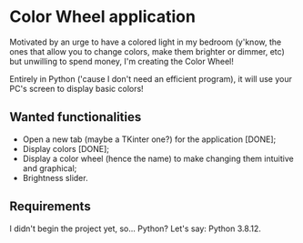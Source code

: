 # Color Wheel application

Motivated by an urge to have a colored light in my bedroom (y'know, the ones that allow you to change colors, make them brighter or dimmer, etc) but unwilling to spend money, I'm creating the Color Wheel!

Entirely in Python ('cause I don't need an efficient program), it will use your PC's screen to display basic colors!

## Wanted functionalities

- Open a new tab (maybe a TKinter one?) for the application [DONE];
- Display colors [DONE];
- Display a color wheel (hence the name) to make changing them intuitive and graphical;
- Brightness slider.

## Requirements

I didn't begin the project yet, so... Python? Let's say: Python 3.8.12.